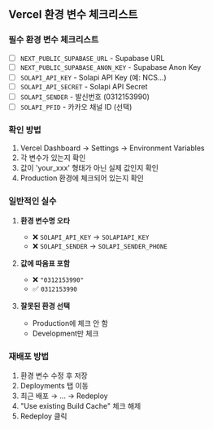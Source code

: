 ## Vercel 환경 변수 체크리스트

### 필수 환경 변수 체크리스트

- [ ] `NEXT_PUBLIC_SUPABASE_URL` - Supabase URL
- [ ] `NEXT_PUBLIC_SUPABASE_ANON_KEY` - Supabase Anon Key  
- [ ] `SOLAPI_API_KEY` - Solapi API Key (예: NCS...)
- [ ] `SOLAPI_API_SECRET` - Solapi API Secret
- [ ] `SOLAPI_SENDER` - 발신번호 (0312153990)
- [ ] `SOLAPI_PFID` - 카카오 채널 ID (선택)

### 확인 방법

1. Vercel Dashboard → Settings → Environment Variables
2. 각 변수가 있는지 확인
3. 값이 'your_xxx' 형태가 아닌 실제 값인지 확인
4. Production 환경에 체크되어 있는지 확인

### 일반적인 실수

1. **환경 변수명 오타**
   - ❌ `SOLAPI_API_KEY` → `SOLAPIAPI_KEY`
   - ❌ `SOLAPI_SENDER` → `SOLAPI_SENDER_PHONE`

2. **값에 따옴표 포함**
   - ❌ `"0312153990"`
   - ✅ `0312153990`

3. **잘못된 환경 선택**
   - Production에 체크 안 함
   - Development만 체크

### 재배포 방법

1. 환경 변수 수정 후 저장
2. Deployments 탭 이동
3. 최근 배포 → ... → Redeploy
4. "Use existing Build Cache" 체크 해제
5. Redeploy 클릭
